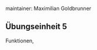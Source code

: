maintainer: Maximilian Goldbrunner

Übungseinheit 5
---------------------------------------

Funktionen,
